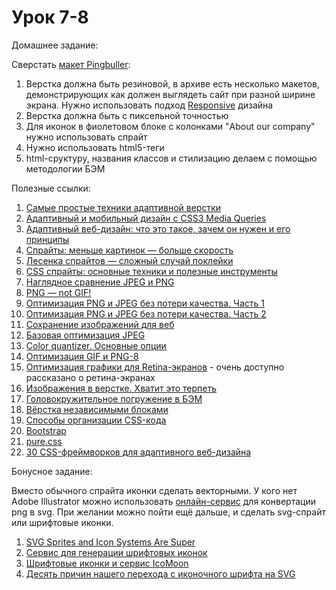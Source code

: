 # Урок 7-8

Домашнее задание:

Сверстать [макет Pingbuller](/html_07-08/homework7-8.zip):

1. Верстка должна быть резиновой, в архиве есть несколько макетов, демонстрирующих как должен выглядеть сайт при разной ширине экрана. Нужно использовать подход [Responsive](http://thumbnails.visually.netdna-cdn.com/AdaptiveWebDesignvsResponsiveWebDesign_52680bdb6c089_w1500.png) дизайна
2. Верстка должна быть с пиксельной точностью
3. Для иконок в фиолетовом блоке с колонками "About our company" нужно использовать спрайт
4. Нужно использовать html5-теги
5. html-сруктуру, названия классов и стилизацию делаем с помощью методологии БЭМ

Полезные ссылки:

1. [Самые простые техники адаптивной верстки](http://habrahabr.ru/post/144003/)
2. [Адаптивный и мобильный дизайн с CSS3 Media Queries](http://habrahabr.ru/post/119127/)
3. [Адаптивный веб-дизайн: что это такое, зачем он нужен и его принципы](https://te-st.ru/2013/07/11/adaptive-web-design/)
4. [Спрайты: меньше картинок — больше скорость](http://xiper.net/collect/html-and-css-tricks/overclock-site/sprite)
5. [Лесенка спрайтов — сложный случай поклейки](http://www.xiper.net/collect/html-and-css-tricks/overclock-site/sprites-ladder.html)
6. [CSS спрайты: основные техники и полезные инструменты](http://habrahabr.ru/post/159027/)
7. [Наглядное сравнение JPEG и PNG](http://geektimes.ru/post/118026/)
8. [PNG — not GIF!](http://habrahabr.ru/post/130472/)
9. [Оптимизация PNG и JPEG без потери качества. Часть 1](http://habrahabr.ru/post/119009/)
10. [Оптимизация PNG и JPEG без потери качества. Часть 2](http://habrahabr.ru/post/121096/)
11. [Сохранение изображений для веб](http://xiper.net/learn/photoshop/saving-images-for-the-web)
12. [Базовая оптимизация JPEG](http://xiper.net/learn/photoshop/optimization-jpeg)
13. [Color quantizer. Основные опции](http://www.xiper.net/learn/soft-for-colder/graphics/color-quantizer-basic-options.html)
14. [Оптимизация GIF и PNG-8](http://www.xiper.net/learn/photoshop/optimization-gif-and-png-8.html)
15. [Оптимизация графики для Retina-экранов](http://habrahabr.ru/post/150071/) - очень доступно рассказано о ретина-экранах
16. [Изображения в верстке. Хватит это терпеть](http://habrahabr.ru/post/231295/)
17. [Головокружительное погружение в БЭМ](http://frontender.info/MindBEMding/)
18. [Вёрстка независимыми блоками](http://noteskeeper.ru/527/)
19. [Способы организации CSS-кода](http://habrahabr.ru/post/256109/)
20. [Bootstrap](http://getbootstrap.com/)
21. [pure.css](http://purecss.io/)
22. [30 CSS-фреймворков для адаптивного веб-дизайна](http://habrahabr.ru/post/156747/)


Бонусное задание:

Вместо обычного спрайта иконки сделать векторными. У кого нет Adobe Illustrator можно использовать [онлайн-сервис](http://image.online-convert.com/ru/convert-to-svg) для конвертации png в svg.
При желании можно пойти ещё дальше, и сделать svg-спрайт или шрифтовые иконки.

1. [SVG Sprites and Icon Systems Are Super](https://lincolnloop.com/blog/svg-sprites-and-icon-systems-are-super/)
2. [Сервис для генерации шрифтовых иконок](http://fontello.com/)
3. [Шрифтовые иконки и сервис IcoMoon](http://zencoder.ru/css-icomoon/)
4. [Десять причин нашего перехода с иконочного шрифта на SVG](http://frontender.info/ten-reasons-we-switched-from-an-icon-font-to-svg/)
